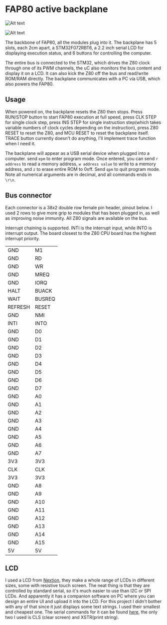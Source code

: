 # FAP80 active backplane

![Alt text](http://i.imgur.com/8QYtGAD.jpg)

![Alt text](http://i.imgur.com/BP13ZbK.jpg)


The backbone of FAP80, all the modules plug into it. The backplane has 5 slots, each 2cm apart, a STM32F072RBT6, a 2.2 inch serial LCD for displaying execution status, and 6 buttons for controlling the computer.

The entire bus is connected to the STM32, which drives the Z80 clock through one of its PWM channels, the uC also monitors the bus content and display it on a LCD. It can also kick the Z80 off the bus and read/write ROM/RAM directly. The backplane communicates with a PC via USB, which also powers the FAP80.

## Usage

When powered on, the backplane resets the Z80 then stops. Press RUN/STOP button to start FAP80 execution at full speed, press CLK STEP for single clock step, press INS STEP for single instruction step(which takes variable numbers of clock cycles depending on the instruction), press Z80 RESET to reset the Z80, and MCU RESET to reset the backplane itself. TRACE button currently doesn't do anything, I'll implement trace function when I need it.

The backplane will appear as a USB serial device when plugged into a computer. send `epm` to enter program mode. Once entered, you can send `r address` to read a memory address, `w address value` to write to a memory address, and `z` to erase entire ROM to 0xff. Send `qpm` to quit program mode. Note all numerical arguments are in decimal, and all commands ends in `\r\n`.

## Bus connector

Each connector is a 38x2 double row female pin header, pinout below.
I used 2 rows to give more grip to modules that has been plugged in, as well as improving noise immunity.  All Z80 signals are available on the bus.

Interrupt chaining is supported. INTI is the interrupt input, while INTO is interrupt output. The board closest to the Z80 CPU board has the highest interrupt priority.

|     |        | 
|-----|--------| 
| GND | M1     | 
| GND | RD     | 
| GND | WR     | 
| GND | MREQ   | 
| GND | IORQ   | 
| HALT | BUACK  | 
| WAIT | BUSREQ | 
| REFRESH | RESET  | 
| GND | NMI    | 
| INTI | INTO    | 
| GND | D0     | 
| GND | D1     | 
| GND | D2     | 
| GND | D3     | 
| GND | D4     | 
| GND | D5     | 
| GND | D6     | 
| GND | D7     | 
| GND | A0     | 
| GND | A1     | 
| GND | A2     | 
| GND | A3     | 
| GND | A4     | 
| GND | A5     | 
| GND | A6     | 
| GND | A7     | 
| 3V3 | 3V3    | 
| CLK | CLK    | 
| 3V3 | 3V3    | 
| GND | A8     | 
| GND | A9     | 
| GND | A10    | 
| GND | A11    | 
| GND | A12    | 
| GND | A13    | 
| GND | A14    | 
| GND | A15    | 
| 5V  | 5V     | 

## LCD

I used a LCD from [Nextion](https://www.itead.cc/wiki/Nextion_HMI_Solution), they make a whole range of LCDs in different sizes, some with resistive touch screen. The neat thing is that they are controlled by standard serial, so it's much easier to use than I2C or SPI LCDs. And apparently it has a companion software on PC where you can design an entire UI and upload it into the LCD. For this project I didn't bother with any of that since it just displays some text strings. I used their smallest and cheapest one. The serial commands for it can be found [here](https://www.itead.cc/wiki/Nextion_Instruction_Set), the only two I used is CLS (clear screen) and XSTR(print string).
